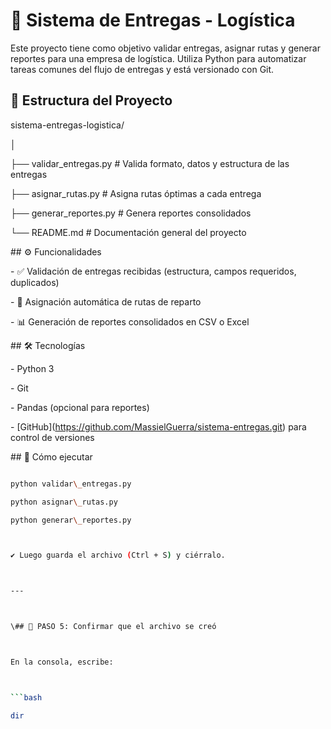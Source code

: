 # 🧱 Sistema de Entregas - Logística

Este proyecto tiene como objetivo validar entregas, asignar rutas y generar reportes para una empresa de logística. Utiliza Python para automatizar tareas comunes del flujo de entregas y está versionado con Git.

## 📁 Estructura del Proyecto

sistema-entregas-logistica/

│

├── validar\_entregas.py # Valida formato, datos y estructura de las entregas

├── asignar\_rutas.py # Asigna rutas óptimas a cada entrega

├── generar\_reportes.py # Genera reportes consolidados

└── README.md # Documentación general del proyecto



\## ⚙️ Funcionalidades



\- ✅ Validación de entregas recibidas (estructura, campos requeridos, duplicados)

\- 🚛 Asignación automática de rutas de reparto

\- 📊 Generación de reportes consolidados en CSV o Excel



\## 🛠️ Tecnologías



\- Python 3

\- Git

\- Pandas (opcional para reportes)

\- \[GitHub](https://github.com/MassielGuerra/sistema-entregas.git) para control de versiones



\## 🚀 Cómo ejecutar



```bash

python validar\_entregas.py

python asignar\_rutas.py

python generar\_reportes.py



✔️ Luego guarda el archivo (Ctrl + S) y ciérralo.



---



\## 💾 PASO 5: Confirmar que el archivo se creó



En la consola, escribe:



```bash

dir



